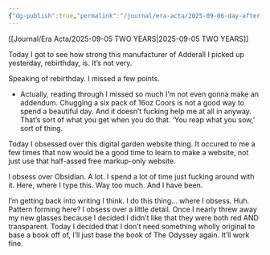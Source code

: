 ```yaml
---
{"dg-publish":true,"permalink":"/journal/era-acta/2025-09-06-day-after-wasted-rebirthday/","tags":["Era/Acta"]}
---
```


[[Journal/Era Acta/2025-09-05 TWO YEARS\|2025-09-05 TWO YEARS]]

Today I got to see how strong this manufacturer of Adderall I picked up yesterday, rebirthday, is. It’s not very. 

Speaking of rebirthday. I missed a few points. 
- Actually, reading through I missed so much I’m not even gonna make an addendum. Chugging a six pack of 16oz Coors is not a good way to spend a beautiful day. And it doesn’t fucking help me at all in anyway.
That’s sort of what you get when you do that. ‘You reap what you sow,’ sort of thing. 

Today I obsessed over this digital garden website thing. It occured to me a few times that now would be a good time to learn to make a website, not just use that half-assed free markup-only website.

I obsess over Obsidian. A lot. I spend a lot of time just fucking around with it. Here, where I type this. Way too much. And I have been.

I’m getting back into writing I think. I do this thing… where I obsess. Huh. Pattern forming here? I obsess over a little detail. Once I nearly threw away my new glasses because I decided I didn’t like that they were both red AND transparent. Today I decided that I don’t need something wholly original to base a book off of, I’ll just base the book of The Odyssey again. It’ll work fine.